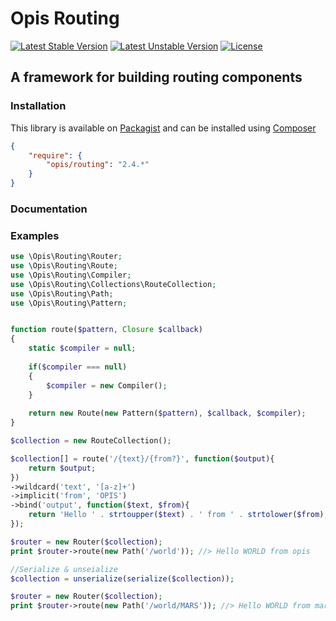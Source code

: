 Opis Routing
=================
[![Latest Stable Version](https://poser.pugx.org/opis/routing/version.png)](https://packagist.org/packages/opis/routing)
[![Latest Unstable Version](https://poser.pugx.org/opis/routing/v/unstable.png)](//packagist.org/packages/opis/routing)
[![License](https://poser.pugx.org/opis/routing/license.png)](https://packagist.org/packages/opis/routing)

A framework for building routing components
------------------------------

### Installation

This library is available on [Packagist](https://packagist.org/packages/opis/routing) and can be installed using [Composer](http://getcomposer.org)

```json
{
    "require": {
        "opis/routing": "2.4.*"
    }
}
```

### Documentation

### Examples

```php
use \Opis\Routing\Router;
use \Opis\Routing\Route;
use \Opis\Routing\Compiler;
use \Opis\Routing\Collections\RouteCollection;
use \Opis\Routing\Path;
use \Opis\Routing\Pattern;


function route($pattern, Closure $callback)
{
    static $compiler = null;
    
    if($compiler === null)
    {
        $compiler = new Compiler();
    }
    
    return new Route(new Pattern($pattern), $callback, $compiler);
}

$collection = new RouteCollection();

$collection[] = route('/{text}/{from?}', function($output){
    return $output;
})
->wildcard('text', '[a-z]+')
->implicit('from', 'OPIS')
->bind('output', function($text, $from){
    return 'Hello ' . strtoupper($text) . ' from ' . strtolower($from);
});

$router = new Router($collection);
print $router->route(new Path('/world')); //> Hello WORLD from opis

//Serialize & unseialize
$collection = unserialize(serialize($collection));

$router = new Router($collection);
print $router->route(new Path('/world/MARS')); //> Hello WORLD from mars
```